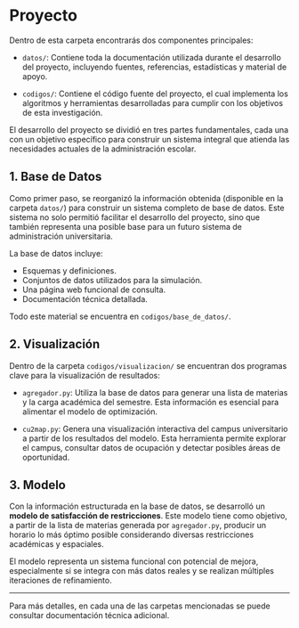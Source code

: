 # Proyecto

Dentro de esta carpeta encontrarás dos componentes principales:

- `datos/`: Contiene toda la documentación utilizada durante el desarrollo del proyecto, incluyendo fuentes, referencias, estadísticas y material de apoyo.

- `codigos/`: Contiene el código fuente del proyecto, el cual implementa los algoritmos y herramientas desarrolladas para cumplir con los objetivos de esta investigación.

El desarrollo del proyecto se dividió en tres partes fundamentales, cada una con un objetivo específico para construir un sistema integral que atienda las necesidades actuales de la administración escolar.

## 1. Base de Datos

Como primer paso, se reorganizó la información obtenida (disponible en la carpeta `datos/`) para construir un sistema completo de base de datos. Este sistema no solo permitió facilitar el desarrollo del proyecto, sino que también representa una posible base para un futuro sistema de administración universitaria.

La base de datos incluye:

- Esquemas y definiciones.  
- Conjuntos de datos utilizados para la simulación.  
- Una página web funcional de consulta.  
- Documentación técnica detallada.

Todo este material se encuentra en `codigos/base_de_datos/`.

## 2. Visualización

Dentro de la carpeta `codigos/visualizacion/` se encuentran dos programas clave para la visualización de resultados:

- `agregador.py`: Utiliza la base de datos para generar una lista de materias y la carga académica del semestre. Esta información es esencial para alimentar el modelo de optimización.

- `cu2map.py`: Genera una visualización interactiva del campus universitario a partir de los resultados del modelo. Esta herramienta permite explorar el campus, consultar datos de ocupación y detectar posibles áreas de oportunidad.

## 3. Modelo

Con la información estructurada en la base de datos, se desarrolló un **modelo de satisfacción de restricciones**. Este modelo tiene como objetivo, a partir de la lista de materias generada por `agregador.py`, producir un horario lo más óptimo posible considerando diversas restricciones académicas y espaciales.

El modelo representa un sistema funcional con potencial de mejora, especialmente si se integra con más datos reales y se realizan múltiples iteraciones de refinamiento.

---

Para más detalles, en cada una de las carpetas mencionadas se puede consultar documentación técnica adicional.